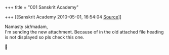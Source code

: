 +++
title = "001 Sanskrit Academy"

+++
[[Sanskrit Academy	2010-05-01, 16:54:04 [Source](https://groups.google.com/g/bvparishat/c/zLWvfN1Dmw4)]]



Namasty sir/madam,  
I'm sending the new attachment. Because of in the old attached file heading is not displayed so pls check this one.



